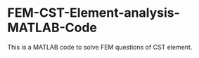 # FEM-CST-Element-analysis-MATLAB-Code
This is a MATLAB code to solve FEM questions of CST element.

